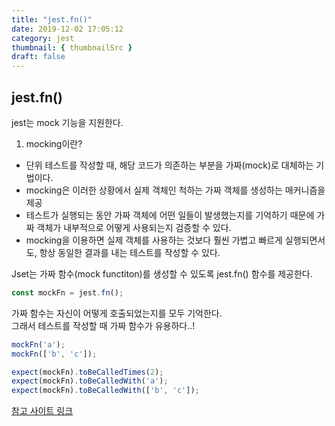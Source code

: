 ```yaml
---
title: "jest.fn()"
date: 2019-12-02 17:05:12
category: jest
thumbnail: { thumbnailSrc }
draft: false
---
```



## jest.fn()

jest는 mock 기능을 지원한다.  

1. mocking이란?
  - 단위 테스트를 작성할 때, 해당 코드가 의존하는 부분을 가짜(mock)로 대체하는 기법이다.
  - mocking은 이러한 상황에서 실제 객체인 척하는 가짜 객체를 생성하는 매커니즘을 제공
  - 테스트가 실행되는 동안 가짜 객체에 어떤 일들이 발생했는지를 기억하기 때문에 가짜 객체가 내부적으로 어떻게 사용되는지 검증할 수 있다.
  - mocking을 이용하면 실제 객체를 사용하는 것보다 훨씬 가볍고 빠르게 실행되면서도, 항상 동일한 결과를 내는 테스트를 작성할 수 있다.


Jset는 가짜 함수(mock functiton)를 생성할 수 있도록 jest.fn() 함수를 제공한다.

```js
const mockFn = jest.fn();
```

가짜 함수는 자신이 어떻게 호출되었는지를 모두 기억한다.  
그래서 테스트를 작성할 때 가짜 함수가 유용하다..!

```js
mockFn('a');
mockFn(['b', 'c']);

expect(mockFn).toBeCalledTimes(2);
expect(mockFn).toBeCalledWith('a');
expect(mockFn).toBeCalledWith(['b', 'c']);
```

[참고 사이트 링크](https://www.daleseo.com/jest-fn-spy-on/)



